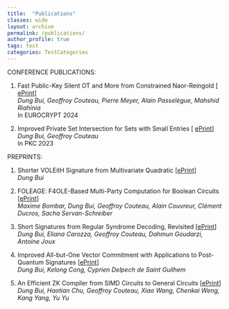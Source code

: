 ```yaml
---
title:  "Publications"
classes: wide
layout: archive
permalink: /publications/
author_profile: true
tags: test
categories: TestCategories
---
```

CONFERENCE PUBLICATIONS:

1. Fast Public-Key Silent OT and More from Constrained Naor-Reingold [ [ePrint](https://eprint.iacr.org/2024/178)]
   <br> *Dung Bui, Geoffroy Couteau, Pierre Meyer, Alain Passelègue, Mahshid Riahinia*
   <br> In EUROCRYPT 2024
   
2. Improved Private Set Intersection for Sets with Small Entries [ [ePrint](https://eprint.iacr.org/2022/334)]
   <br> *Dung Bui, Geoffroy Couteau*
   <br> In PKC 2023

PREPRINTS:
1. Shorter VOLEitH Signature from Multivariate Quadratic [[ePrint](https://eprint.iacr.org/2024/465)]
   <br> *Dung Bui*
   
2. FOLEAGE: F4OLE-Based Multi-Party Computation for Boolean Circuits [[ePrint](https://eprint.iacr.org/2024/429)]
   <br> *Maxime Bombar, Dung Bui, Geoffroy Couteau, Alain Couvreur, Clément Ducros, Sacha Servan-Schreiber*

3. Short Signatures from Regular Syndrome Decoding, Revisited [[ePrint](https://eprint.iacr.org/2024/252)]
    <br> *Dung Bui, Eliana Carozza, Geoffroy Couteau, Dahmun Goudarzi, Antoine Joux*
   
4. Improved All-but-One Vector Commitment with Applications to Post-Quantum Signatures [[ePrint](https://eprint.iacr.org/2024/097)]
  <br> *Dung Bui, Kelong Cong, Cyprien Delpech de Saint Guilhem*

5. An Efficient ZK Compiler from SIMD Circuits to General Circuits [[ePrint](https://eprint.iacr.org/2023/1610)]
<br> *Dung Bui, Haotian Chu, Geoffroy Couteau, Xiao Wang, Chenkai Weng, Kang Yang, Yu Yu* 
